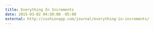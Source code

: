 ```yaml
---
title: Everything In Increments
date: 2015-03-02 04:50:00 -05:00
external: http://cushionapp.com/journal/everything-in-increments/
---
```


